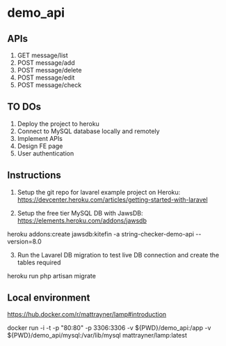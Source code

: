 # demo_api

## APIs

1) GET message/list
2) POST message/add
3) POST message/delete
4) POST message/edit
5) POST message/check

## TO DOs

1) Deploy the project to heroku
2) Connect to MySQL database locally and remotely
3) Implement APIs
4) Design FE page
5) User authentication

## Instructions

1. Setup the git repo for lavarel example project on Heroku: https://devcenter.heroku.com/articles/getting-started-with-laravel

2. Setup the free tier MySQL DB with JawsDB: https://elements.heroku.com/addons/jawsdb


heroku addons:create jawsdb:kitefin -a string-checker-demo-api --version=8.0

3. Run the Lavarel DB migration to test live DB connection and create the tables required

heroku run php artisan migrate

## Local environment
https://hub.docker.com/r/mattrayner/lamp#introduction

docker run  -i -t -p "80:80" -p 3306:3306 -v ${PWD}/demo_api:/app -v ${PWD}/demo_api/mysql:/var/lib/mysql  mattrayner/lamp:latest


